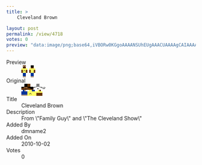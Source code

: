 ```yaml
---
title: >
    Cleveland Brown

layout: post
permalink: /view/4718
votes: 0
preview: "data:image/png;base64,iVBORw0KGgoAAAANSUhEUgAAACUAAAAgCAIAAAAaMSbnAAAABnRSTlMA/wD/AP5AXyvrAAAA10lEQVRIie2WQQ7CIBBF+Y03gitJXXggwaN4BTyIl+i4aExgmCBYiYb0rwZmPi+FTimIFvXSbCYlyYVFnGcCZHuMkCv6ifNcIBcoj3vxlFIAWPBFoff5WZ3YeYW/l4ZlWa2s5jNMh9wTM3JDDbUgzvuMUS8Q2UbLJR2emsy/7r/ReIjfDhfks5yNj2qWNDVFqfd2+fkAD3gxtVHi98wTWSLbA8l5K2yNeyA5j7Vje3c28nprdF5y/8FcxSIKx6q1Kuyj7+fO23n/zEv+z27nx5a1auyj7+cT+W5QTVH5BmsAAAAASUVORK5CYII="
---
```

<dl class="side-by-side">
<dt>Preview</dt>
<dd>
    <img class="preview" src="data:image/png;base64,iVBORw0KGgoAAAANSUhEUgAAACUAAAAgCAIAAAAaMSbnAAAABnRSTlMA/wD/AP5AXyvrAAAA10lEQVRIie2WQQ7CIBBF+Y03gitJXXggwaN4BTyIl+i4aExgmCBYiYb0rwZmPi+FTimIFvXSbCYlyYVFnGcCZHuMkCv6ifNcIBcoj3vxlFIAWPBFoff5WZ3YeYW/l4ZlWa2s5jNMh9wTM3JDDbUgzvuMUS8Q2UbLJR2emsy/7r/ReIjfDhfks5yNj2qWNDVFqfd2+fkAD3gxtVHi98wTWSLbA8l5K2yNeyA5j7Vje3c28nprdF5y/8FcxSIKx6q1Kuyj7+fO23n/zEv+z27nx5a1auyj7+cT+W5QTVH5BmsAAAAASUVORK5CYII=">
</dd>
<dt>Original</dt>
<dd>
    <img class="preview" src="data:image/png;base64,iVBORw0KGgoAAAANSUhEUgAAAEAAAAAgCAYAAACinX6EAAAA8ElEQVR42u2WXQ6EIAyEuZN38iB7i33yIHu4Gh9MEJBS2gZZp8nEnxjCfAyVEPiimtalrmBTxFxdazSAoeaRACQACUACkIB/T4DWoFY1oySYvwQOsQA444YgrFe1NBaJEpCaO+vu+UEQqAFCljB2dY+KvzvuSwAUQDz7V/29NOqWW6OjSfYCu+8rrSZa3klAdPwltKkhVQK0TdL5nNBf3lvg8QCyWr4U67d9LmJzRivVlI6fSTi+PVAAAICXAeAmxIgzPFoAAAAAMDcA/4OWI4Dz2PxKALFxDYQpAZQM90KYegtM0QPSk55UAAAAcwPYAb8EjN7upGfGAAAAAElFTkSuQmCC">
</dd>
<dt>Title</dt>
<dd>Cleveland Brown</dd>
<dt>Description</dt>
<dd>From \"Family Guy\" and \"The Cleveland Show\"</dd>
<dt>Added By</dt>
<dd>dmname2</dd>
<dt>Added On</dt>
<dd>2010-10-02</dd>
<dt>Votes</dt>
<dd>0</dd>
</dl>
